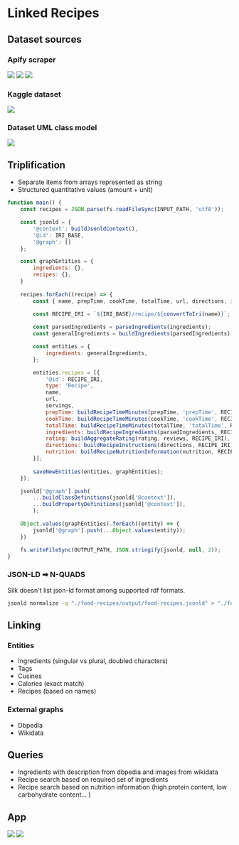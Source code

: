 # Linked Recipes

## Dataset sources

### Apify scraper

<img src="..\presentation\images\allrecipes-actor.png" />

<img src="..\presentation\images\allrecipes-actor-input.png" />

<img src="..\presentation\images\allrecipes-actor-input-extend.png" />

### Kaggle dataset

<img src="..\presentation\images\kaggle-foodrecipes-dataset.png" />

### Dataset UML class model

<img src="..\source\diagram.png" />

## Triplification

- Separate items from arrays represented as string
- Structured quantitative values (amount + unit)

```javascript
function main() {
    const recipes = JSON.parse(fs.readFileSync(INPUT_PATH, 'utf8'));

    const jsonld = {
        '@context': buildJsonldContext(),
        '@id': IRI_BASE,
        '@graph': []
    };

    const graphEntities = {
        ingredients: {},
        recipes: {},
    }
    
    recipes.forEach((recipe) => {
        const { name, prepTime, cookTime, totalTime, url, directions, ingredients, nutrition, rating, servings, reviews } = recipe;
    
        const RECIPE_IRI = `${IRI_BASE}/recipe/${convertToIri(name)}`;

        const parsedIngredients = parseIngredients(ingredients);
        const generalIngredients = buildIngredients(parsedIngredients);

        const entities = {
            ingredients: generalIngredients,
        };

        entities.recipes = [{
            '@id': RECIPE_IRI,
            type: 'Recipe',
            name,
            url,
            servings,
            prepTime: buildRecipeTimeMinutes(prepTime, 'prepTime', RECIPE_IRI),
            cookTime: buildRecipeTimeMinutes(cookTime, 'cookTime', RECIPE_IRI),
            totalTime: buildRecipeTimeMinutes(totalTime, 'totalTime', RECIPE_IRI),
            ingredients: buildRecipeIngredients(parsedIngredients, RECIPE_IRI),
            rating: buildAggregateRating(rating, reviews, RECIPE_IRI),
            directions: buildRecipeInstructions(directions, RECIPE_IRI),
            nutrition: buildRecipeNutritionInformation(nutrition, RECIPE_IRI),
        }];
    
        saveNewEntities(entities, graphEntities);
    });

    jsonld['@graph'].push(
        ...buildClassDefinitions(jsonld['@context']),
        ...buildPropertyDefinitions(jsonld['@context']),
        );

    Object.values(graphEntities).forEach((entity) => {
        jsonld['@graph'].push(...Object.values(entity));
    })

    fs.writeFileSync(OUTPUT_PATH, JSON.stringify(jsonld, null, 2));
}
```

### JSON-LD ➡ N-QUADS

Silk doesn't list json-ld format among supported rdf formats.

```bash
jsonld normalize -q "./food-recipes/output/food-recipes.jsonld" > "./food-recipes/output/food-recipes.nq"
```

## Linking

### Entities

- Ingredients (singular vs plural, doubled characters)
- Tags
- Cusines
- Calories (exact match)
- Recipes (based on names)

### External graphs

- Dbpedia
- Wikidata

## Queries

- Ingredients with description from dbpedia and images from wikidata
- Recipe search based on required set of ingredients
- Recipe search based on nutrition information (high protein content, low carbohydrate content... )

## App

<img src="..\presentation\images\select-query-app-result.png" />

<img src="..\presentation\images\select-query-app-result-2.png" />

